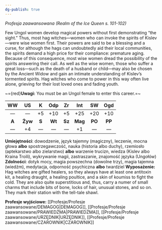```yaml
---
dg-publish: true
---
```

*Profesja zaawansowana (Realm of the Ice Queen s. 101-102)*

Few Ungol women develop magical powers without first demonstrating “the sight.” Thus, most hag witches—women who can invoke the spirits of Kislev—were wise women first. Their powers are said to be a blessing and a curse, for although the hags can undoubtedly aid their local communities, the spirits demand a high price for their compliance: premature aging. Because of this consequence, most wise women dread the possibility of the spirits answering their call. As well as the wise women, those who suffer a great loss—such as the death of a husband or child—may also be chosen by the Ancient Widow and gain an intimate understanding of Kislev’s tormented spirits. Hag witches who come to power in this way often live alone, grieving for their lost loved ones and fading youth.

~={red}**Uwagi:** You must be an Ungol female to enter this career.=~

|  WW   |   US    |   K   |  Odp   |   Zr   |   Int   |   SW   |  Ogd   |
|:-----:|:-------:|:-----:|:------:|:------:|:-------:|:------:|:------:|
|   —   |    —    |  +5   |  +10   |   +5   |   +25   |  +20   |  +10   |
| **A** | **Żyw** | **S** | **Wt** | **Sz** | **Mag** | **PO** | **PP** |
|   —   |   +4    |   —   |   —    |   —    |   +1    |   —    |   —    |

**Umiejętności**: dowodzenie, język tajemny (magiczny), leczenie, mocna głowa **albo** spostrzegawczość, nauka (historia albo duchy), rzemiosło (aptekarstwo albo zielarstwo) **albo** warzenie trucizn, wiedza (Kislev albo Kraina Troili), wykrywanie magii, zastraszanie, znajomość języka (Ungołów)
**Zdolności**: dotyk mocy, magia powszechna (dowolne trzy), magia tajemna (wiedźm), medytacja, odporność psychiczna **albo** twardziel
**Wyposażenie:** Hag witches are gifted healers, so they always have at least one antitoxin kit, a healing draught, a healing poultice, and a skin of koumiss to fight the cold. They are also quite superstitious and, thus, carry a numer of small charms that include bits of bone, locks of hair, unusual stones, and so on. They mark their station with the tell-tale shawl.

**Profesje wyjściowe:** [[Profesje/Profesje zaawansowane/DEMAGOG\|DEMAGOG]], [[Profesje/Profesje zaawansowane/PRAWIEDŹMA\|PRAWIEDŹMA]], [[Profesje/Profesje zaawansowane/URZĘDNIK\|URZĘDNIK]], [[Profesje/Profesje zaawansowane/CZAROWNIK\|CZAROWNIK]]